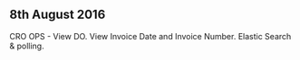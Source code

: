 8th August 2016
---------------

CRO OPS - View DO.
View Invoice Date and Invoice Number.
Elastic Search & polling.


